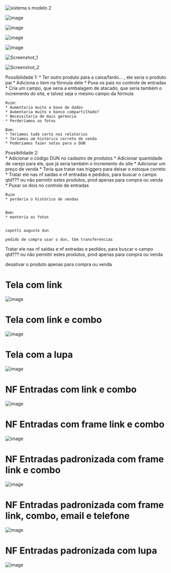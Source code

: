 

![sistema s modelo 2](https://user-images.githubusercontent.com/80394522/140608507-ab92ff88-0ecb-4875-99dc-e7df810d694d.png)



![image](https://user-images.githubusercontent.com/80394522/139839704-000c7e9c-68d7-4fa3-b167-c2d924d19309.png)


![image](https://user-images.githubusercontent.com/80394522/139345413-6e253440-bd1e-47ef-8ff5-cbe0982bfe74.png)


![image](https://user-images.githubusercontent.com/80394522/139341521-d0738de1-2dd4-4c89-8565-f3732830621f.png)


![image](https://user-images.githubusercontent.com/80394522/139333925-4a513fe9-1ca2-4750-867d-5a408d48fac1.png)



![Screenshot_1](https://user-images.githubusercontent.com/80394522/139327878-a241fd12-a419-4fb1-92d2-d2c202643f8e.png)

![Screenshot_2](https://user-images.githubusercontent.com/80394522/139327883-879be795-fd1d-4aa0-a181-dd90a7dae065.png)

Possibilidade 1: 
    * Ter outro produto para a caixa/fardo... , ele seria o produto pai
    * Adiciona o item na fórmula dele 
    * Puxa os pais no controle de entradas
    * Cria um campo, que seria a embalagem de atacado, que seria também o incremento do site, e talvez seja o mesmo campo da fórmula

    Ruim:
    * Aumentaria muito a base de dados
    * Aumentaria muito o banco compartilhado?
    * Necessitaria de mais gerencia
    * Perderíamos as fotos

    Bom:
    * Teriamos tudo certo nos relatórios
    * Teríamos um histórico correto de venda
    * Poderíamos fazer notas para o DUN



Possibilidade 2:    
    * Adicionar o código DUN no cadastro de produtos
    * Adicionar quantidade de varejo para ele, que já seria também o incremento do site
    * Adicionar um preço de venda
    * Teria que tratar nas triggers para deixar o estoque correto
    * Tratar ele nas nf saídas e nf entradas e pedidos, para buscar o campo qtd??? ou não permitir estes produtos, prod apenas para compra ou venda
    * Puxar os dois no controle de entradas

    Ruim
    * perderia o histórico de vendas


    Bom:
    * manteria as fotos


    copetti augusto dun 

    pedido de compra usar o dun, tbm transferencias


 Tratar ele nas nf saídas e nf entradas e pedidos, para buscar o campo qtd??? ou não permitir estes produtos, prod apenas para compra ou venda

 desativar o produto apenas para compra ou venda



# Tela com link
![image](https://user-images.githubusercontent.com/80394522/134422247-097bedf9-cf3b-480d-a595-bc01341f0730.png)

# Tela com link e combo
![image](https://user-images.githubusercontent.com/80394522/134434423-46dc2f76-1de6-46e9-961b-7c0b955a57cf.png)

# Tela com a lupa
![image](https://user-images.githubusercontent.com/80394522/134427264-b55f8593-3907-4d55-bd7b-ea4341fcd3c0.png)



# NF Entradas com link e combo
![image](https://user-images.githubusercontent.com/80394522/134434218-b7d6c3ff-b35a-4f10-b0e8-2c09ccb2fc30.png)

# NF Entradas com frame link e combo
![image](https://user-images.githubusercontent.com/80394522/134429906-37bd039b-6991-495c-86b1-7179b0642cb9.png)

# NF Entradas padronizada com frame link e combo
![image](https://user-images.githubusercontent.com/80394522/134431214-d7910fd7-baed-42b4-8709-bfeeeed7e082.png)

# NF Entradas padronizada com frame link, combo, email e telefone
![image](https://user-images.githubusercontent.com/80394522/134431744-39a0f63c-3462-443e-b333-5939beb8e4c6.png)

# NF Entradas padronizada com lupa
![image](https://user-images.githubusercontent.com/80394522/134432084-c5925e04-9883-47c6-83be-2d5bc61bea8f.png)

